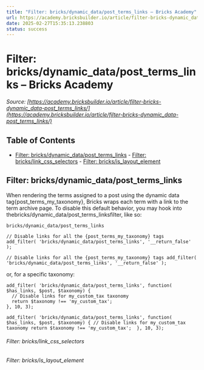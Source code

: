 ```yaml
---
title: "Filter: bricks/dynamic_data/post_terms_links – Bricks Academy"
url: https://academy.bricksbuilder.io/article/filter-bricks-dynamic_data-post_terms_links/
date: 2025-02-27T15:35:13.238803
status: success
---
```


# Filter: bricks/dynamic_data/post_terms_links – Bricks Academy

*Source: [https://academy.bricksbuilder.io/article/filter-bricks-dynamic_data-post_terms_links/](https://academy.bricksbuilder.io/article/filter-bricks-dynamic_data-post_terms_links/)*

## Table of Contents

- [Filter: bricks/dynamic_data/post_terms_links](#filter-bricksdynamicdataposttermslinks)
        - [Filter: bricks/link_css_selectors](#filter-brickslinkcssselectors)
        - [Filter: bricks/is_layout_element](#filter-bricksislayoutelement)

## Filter: bricks/dynamic_data/post_terms_links

When rendering the terms assigned to a post using the dynamic data tag{post_terms_my_taxonomy}, Bricks wraps each term with a link to the term archive page. To disable this default behavior, you may hook into thebricks/dynamic_data/post_terms_linksfilter, like so:

`bricks/dynamic_data/post_terms_links`

```
// Disable links for all the {post_terms_my_taxonomy} tags
add_filter( 'bricks/dynamic_data/post_terms_links', '__return_false' );
```

`// Disable links for all the {post_terms_my_taxonomy} tags
add_filter( 'bricks/dynamic_data/post_terms_links', '__return_false' );`

or, for a specific taxonomy:

```
add_filter( 'bricks/dynamic_data/post_terms_links', function( $has_links, $post, $taxonomy) {
  // Disable links for my_custom_tax taxonomy
  return $taxonomy !== 'my_custom_tax'; 
}, 10, 3);
```

`add_filter( 'bricks/dynamic_data/post_terms_links', function( $has_links, $post, $taxonomy) {
  // Disable links for my_custom_tax taxonomy
  return $taxonomy !== 'my_custom_tax'; 
}, 10, 3);`

###### Filter: bricks/link_css_selectors

###### Filter: bricks/is_layout_element

